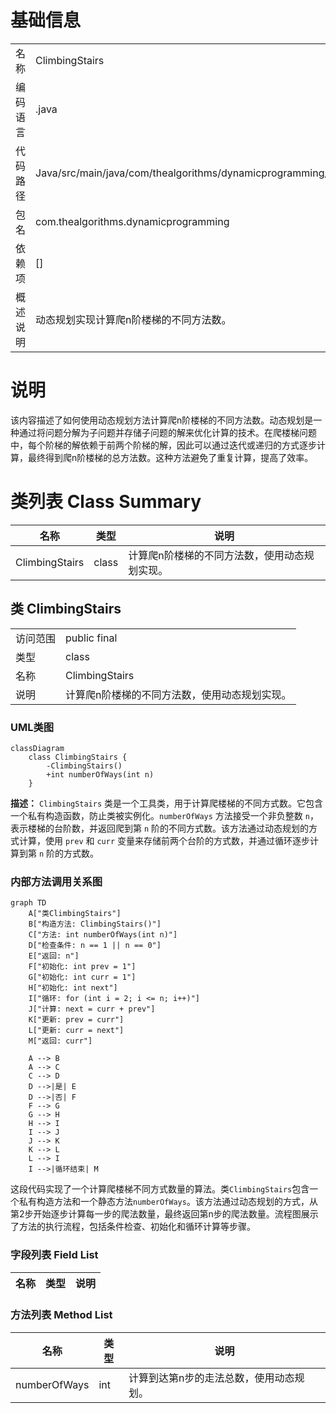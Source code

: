 # 基础信息

|      |      |
|------|------|
| 名称 | ClimbingStairs |
| 编码语言 | .java |
| 代码路径 | Java/src/main/java/com/thealgorithms/dynamicprogramming/ClimbingStairs.java |
| 包名 | com.thealgorithms.dynamicprogramming |
| 依赖项 | [] |
| 概述说明 | 动态规划实现计算爬n阶楼梯的不同方法数。 |

# 说明

该内容描述了如何使用动态规划方法计算爬n阶楼梯的不同方法数。动态规划是一种通过将问题分解为子问题并存储子问题的解来优化计算的技术。在爬楼梯问题中，每个阶梯的解依赖于前两个阶梯的解，因此可以通过迭代或递归的方式逐步计算，最终得到爬n阶楼梯的总方法数。这种方法避免了重复计算，提高了效率。

# 类列表 Class Summary

| 名称   | 类型  | 说明 |
|-------|------|-------------|
| ClimbingStairs | class | 计算爬n阶楼梯的不同方法数，使用动态规划实现。 |



## 类 ClimbingStairs

|      |      |
|------|------|
| 访问范围 | public final |
| 类型 | class |
| 名称 | ClimbingStairs |
| 说明 | 计算爬n阶楼梯的不同方法数，使用动态规划实现。 |


### UML类图

```mermaid
classDiagram
    class ClimbingStairs {
        -ClimbingStairs()
        +int numberOfWays(int n)
    }
```

**描述：**
`ClimbingStairs` 类是一个工具类，用于计算爬楼梯的不同方式数。它包含一个私有构造函数，防止类被实例化。`numberOfWays` 方法接受一个非负整数 `n`，表示楼梯的台阶数，并返回爬到第 `n` 阶的不同方式数。该方法通过动态规划的方式计算，使用 `prev` 和 `curr` 变量来存储前两个台阶的方式数，并通过循环逐步计算到第 `n` 阶的方式数。


### 内部方法调用关系图

```mermaid
graph TD
    A["类ClimbingStairs"]
    B["构造方法: ClimbingStairs()"]
    C["方法: int numberOfWays(int n)"]
    D["检查条件: n == 1 || n == 0"]
    E["返回: n"]
    F["初始化: int prev = 1"]
    G["初始化: int curr = 1"]
    H["初始化: int next"]
    I["循环: for (int i = 2; i <= n; i++)"]
    J["计算: next = curr + prev"]
    K["更新: prev = curr"]
    L["更新: curr = next"]
    M["返回: curr"]

    A --> B
    A --> C
    C --> D
    D -->|是| E
    D -->|否| F
    F --> G
    G --> H
    H --> I
    I --> J
    J --> K
    K --> L
    L --> I
    I -->|循环结束| M
```

这段代码实现了一个计算爬楼梯不同方式数量的算法。类`ClimbingStairs`包含一个私有构造方法和一个静态方法`numberOfWays`。该方法通过动态规划的方式，从第2步开始逐步计算每一步的爬法数量，最终返回第n步的爬法数量。流程图展示了方法的执行流程，包括条件检查、初始化和循环计算等步骤。

### 字段列表 Field List

| 名称  | 类型  | 说明 |
|-------|-------|------|

### 方法列表 Method List

| 名称  | 类型  | 说明 |
|-------|-------|------|
| numberOfWays | int | 计算到达第n步的走法总数，使用动态规划。 |




